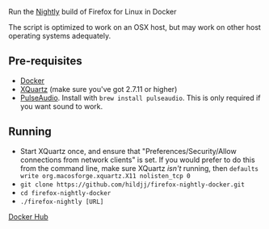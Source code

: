 Run the [Nightly](https://www.mozilla.org/en-US/firefox/channel/desktop/) build of Firefox for Linux in Docker

The script is optimized to work on an OSX host, but may work on other host operating systems adequately.

## Pre-requisites

* [Docker](https://docs.docker.com/docker-for-mac/install/)
* [XQuartz](https://www.xquartz.org/) (make sure you've got 2.7.11 or higher)
* [PulseAudio](https://www.freedesktop.org/wiki/Software/PulseAudio/).  Install with `brew install pulseaudio`.  This is only required if you want sound to work.

## Running

* Start XQuartz once, and ensure that "Preferences/Security/Allow connections from network clients" is set.  If you would prefer to do this from the command line, make sure XQuartz *isn't* running, then `defaults write org.macosforge.xquartz.X11 nolisten_tcp 0`
* `git clone https://github.com/hildjj/firefox-nightly-docker.git`
* `cd firefox-nightly-docker`
* `./firefox-nightly [URL]`

[Docker Hub](https://hub.docker.com/r/hildjj/firefox-nightly/)